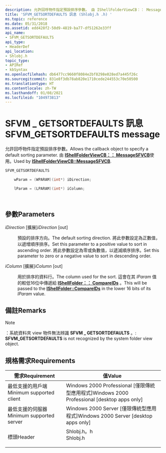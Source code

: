 ```yaml
---
description: 允許回呼物件指定預設排序參數。 由 IShellFolderViewCB：： MessageSFVCB 使用。
title: 'SFVM_GETSORTDEFAULTS 訊息 (Shlobj.h .h) '
ms.topic: reference
ms.date: 05/31/2018
ms.assetid: edd428f2-50d9-4819-ba77-df51262e33ff
api_name:
- SFVM_GETSORTDEFAULTS
api_type:
- HeaderDef
api_location:
- Shlobj.h
topic_type:
- APIRef
- kbSyntax
ms.openlocfilehash: db6477cc9660f8084e2bf8298e028ed7a445f26c
ms.sourcegitcommit: 831e8f3db78ab820e1710cede244553c70e50500
ms.translationtype: HT
ms.contentlocale: zh-TW
ms.lasthandoff: 01/08/2021
ms.locfileid: "104973813"
---
```

# <a name="sfvm_getsortdefaults-message"></a><span data-ttu-id="3c802-104">SFVM \_ GETSORTDEFAULTS 訊息</span><span class="sxs-lookup"><span data-stu-id="3c802-104">SFVM\_GETSORTDEFAULTS message</span></span>

<span data-ttu-id="3c802-105">允許回呼物件指定預設排序參數。</span><span class="sxs-lookup"><span data-stu-id="3c802-105">Allows the callback object to specify a default sorting parameter.</span></span> <span data-ttu-id="3c802-106">由 [**IShellFolderViewCB：： MessageSFVCB**](/windows/win32/api/shlobj_core/nf-shlobj_core-ishellfolderviewcb-messagesfvcb)使用。</span><span class="sxs-lookup"><span data-stu-id="3c802-106">Used by [**IShellFolderViewCB::MessageSFVCB**](/windows/win32/api/shlobj_core/nf-shlobj_core-ishellfolderviewcb-messagesfvcb).</span></span>


```C++
SFVM_GETSORTDEFAULTS 

    wParam = (WPARAM)(int*) iDirection;

    lParam = (LPARAM)(int*) iColumn;

            
```



## <a name="parameters"></a><span data-ttu-id="3c802-107">參數</span><span class="sxs-lookup"><span data-stu-id="3c802-107">Parameters</span></span>

<dl> <dt>

<span data-ttu-id="3c802-108">*iDirection* \[擴展\]</span><span class="sxs-lookup"><span data-stu-id="3c802-108">*iDirection* \[out\]</span></span>
</dt> <dd>

<span data-ttu-id="3c802-109">預設的排序方向。</span><span class="sxs-lookup"><span data-stu-id="3c802-109">The default sorting direction.</span></span> <span data-ttu-id="3c802-110">將此參數設定為正數值，以遞增順序排序。</span><span class="sxs-lookup"><span data-stu-id="3c802-110">Set this parameter to a positive value to sort in ascending order.</span></span> <span data-ttu-id="3c802-111">將此參數設定為零或負數值，以遞減順序排序。</span><span class="sxs-lookup"><span data-stu-id="3c802-111">Set this parameter to zero or a negative value to sort in descending order.</span></span>

</dd> <dt>

<span data-ttu-id="3c802-112">*iColumn* \[擴展\]</span><span class="sxs-lookup"><span data-stu-id="3c802-112">*iColumn* \[out\]</span></span>
</dt> <dd>

<span data-ttu-id="3c802-113">用於排序的資料行。</span><span class="sxs-lookup"><span data-stu-id="3c802-113">The column used for the sort.</span></span> <span data-ttu-id="3c802-114">這會在其 *lParam* 值的較低16位中傳遞給 [**IShellFolder：： CompareIDs**](/windows/desktop/api/shobjidl_core/nf-shobjidl_core-ishellfolder-compareids) 。</span><span class="sxs-lookup"><span data-stu-id="3c802-114">This will be passed to the [**IShellFolder::CompareIDs**](/windows/desktop/api/shobjidl_core/nf-shobjidl_core-ishellfolder-compareids) in the lower 16 bits of its *lParam* value.</span></span>

</dd> </dl>

## <a name="remarks"></a><span data-ttu-id="3c802-115">備註</span><span class="sxs-lookup"><span data-stu-id="3c802-115">Remarks</span></span>

> [!Note]  
> <span data-ttu-id="3c802-116">：系統資料夾 view 物件無法辨識 **SFVM \_ GETSORTDEFAULTS** 。</span><span class="sxs-lookup"><span data-stu-id="3c802-116">: **SFVM\_GETSORTDEFAULTS** is not recognized by the system folder view object.</span></span>

 

## <a name="requirements"></a><span data-ttu-id="3c802-117">規格需求</span><span class="sxs-lookup"><span data-stu-id="3c802-117">Requirements</span></span>



| <span data-ttu-id="3c802-118">需求</span><span class="sxs-lookup"><span data-stu-id="3c802-118">Requirement</span></span> | <span data-ttu-id="3c802-119">值</span><span class="sxs-lookup"><span data-stu-id="3c802-119">Value</span></span> |
|-------------------------------------|-------------------------------------------------------------------------------------|
| <span data-ttu-id="3c802-120">最低支援的用戶端</span><span class="sxs-lookup"><span data-stu-id="3c802-120">Minimum supported client</span></span><br/> | <span data-ttu-id="3c802-121">Windows 2000 Professional \[僅限傳統型應用程式\]</span><span class="sxs-lookup"><span data-stu-id="3c802-121">Windows 2000 Professional \[desktop apps only\]</span></span><br/>                          |
| <span data-ttu-id="3c802-122">最低支援的伺服器</span><span class="sxs-lookup"><span data-stu-id="3c802-122">Minimum supported server</span></span><br/> | <span data-ttu-id="3c802-123">Windows 2000 Server \[僅限傳統型應用程式\]</span><span class="sxs-lookup"><span data-stu-id="3c802-123">Windows 2000 Server \[desktop apps only\]</span></span><br/>                                |
| <span data-ttu-id="3c802-124">標頭</span><span class="sxs-lookup"><span data-stu-id="3c802-124">Header</span></span><br/>                   | <dl> <span data-ttu-id="3c802-125"><dt>Shlobj.h。h</dt></span><span class="sxs-lookup"><span data-stu-id="3c802-125"><dt>Shlobj.h</dt></span></span> </dl> |



 

 
